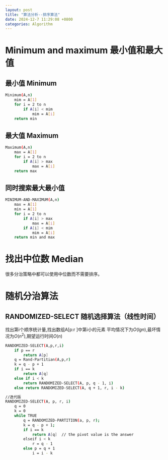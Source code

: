 ```yaml
---
layout: post
title: "算法分析--排序算法"
date: 2024-12-7 11:29:08 +0800
categories: Algorithm
---
```


# Minimum and maximum 最小值和最大值

## 最小值 Minimum
```bash
Minimum(A,n)
    mim = A[1]
    for i = 2 to n
        if A[i] < mim
            mim = A[i]
    return min
```

## 最大值 Maximum
```bash
Maximum(A,n)
    max = A[1]
    for i = 2 to n
        if A[i] > max
            max = A[i]
    return max
```

## 同时搜索最大最小值
```bash
MINIMUM-AND-MAXIMUM(A,n)
    max = A[1]
    min = A[1]
    for i = 2 to n
        if A[i] > max
            max = A[i]
        if A[i] < mim
            mim = A[i]
    return min and max
```
# 找出中位数 Median
很多分治策略中都可以使用中位数而不需要排序。

# 随机分治算法
## RANDOMIZED-SELECT 随机选择算法（线性时间）
找出第i个顺序统计量,找出数组A[p:r ]中第i小的元素
平均情况下为$O(lgn)$,最坏情况为$O(n^2)$,期望运行时间$O(n)$
```bash
RANDOMIZED-SELECT(A,p,r,i)
    if p == r 
        return A[p]
    q = Rand-Partitian(A,p,r) 
    k = q - p + 1 
    if i == k
        return A[q]  
    else if i < k
        return RANDOMIZED-SELECT(A, p, q - 1, i)
    else return RANDOMIZED-SELECT(A, q + 1, r, i - k)
```

```bash
//迭代版
RANDOMIZED-SELECT(A, p, r, i)
    q = 0
    k = 0
    while TRUE 
        q = RANDOMIZED-PARTITION(a, p, r);
        k = q - p + 1;
        if i == k 
            return A[q]  // the pivot value is the answer
        elseif i < k
            r = q - 1
        else p = q + 1
            i = i - k
```